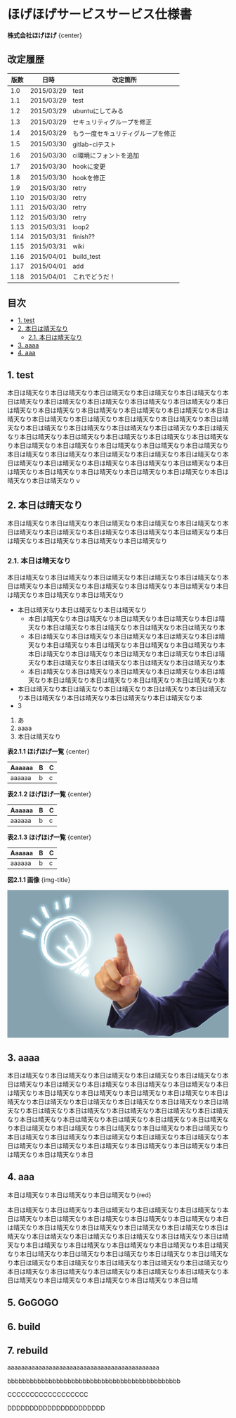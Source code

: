 ﻿# ほげほげサービスサービス仕様書

**株式会社ほげほげ** {center}


## 改定履歴

|版数    |日時    |改定箇所   |
|--------|--------|-----------|
|1.0|2015/03/29|test|
|1.1|2015/03/29|test|
|1.2|2015/03/29|ubuntuにしてみる|
|1.3|2015/03/29|セキュリティグループを修正|
|1.4|2015/03/29|もう一度セキュリティグループを修正|
|1.5|2015/03/30|gitlab-ciテスト|
|1.6|2015/03/30|ci環境にフォントを追加|
|1.7|2015/03/30|hookに変更|
|1.8|2015/03/30|hookを修正|
|1.9|2015/03/30|retry|
|1.10|2015/03/30|retry|
|1.11|2015/03/30|retry|
|1.12|2015/03/30|retry|
|1.13|2015/03/31|loop2|
|1.14|2015/03/31|finish??|
|1.15|2015/03/31|wiki|
|1.16|2015/04/01|build_test|
|1.17|2015/04/01|add|
|1.18|2015/04/01|これでどうだ！|

## 目次

<!-- START doctoc generated TOC please keep comment here to allow auto update -->
<!-- DON'T EDIT THIS SECTION, INSTEAD RE-RUN doctoc TO UPDATE -->
 

- [1. test](#1-test)
- [2. 本日は晴天なり](#2-本日は晴天なり)
  - [2.1. 本日は晴天なり](#21-本日は晴天なり)
- [3. aaaa](#3-aaaa)
- [4. aaa](#4-aaa)

<!-- END doctoc generated TOC please keep comment here to allow auto update -->

## 1. test


本日は晴天なり本日は晴天なり本日は晴天なり本日は晴天なり本日は晴天なり本日は晴天なり本日は晴天なり本日は晴天なり本日は晴天なり本日は晴天なり本日は晴天なり本日は晴天なり本日は晴天なり本日は晴天なり本日は晴天なり本日は晴天なり本日は晴天なり本日は晴天なり本日は晴天なり本日は晴天なり本日は晴天なり本日は晴天なり本日は晴天なり本日は晴天なり本日は晴天なり本日は晴天なり本日は晴天なり本日は晴天なり本日は晴天なり本日は晴天なり本日は晴天なり本日は晴天なり本日は晴天なり本日は晴天なり本日は晴天なり本日は晴天なり本日は晴天なり本日は晴天なり本日は晴天なり本日は晴天なり本日は晴天なり本日は晴天なり本日は晴天なり本日は晴天なり本日は晴天なり本日は晴天なり本日は晴天なり本日は晴天なり本日は晴天なり本日は晴天なり本日は晴天なり本日は晴天なり本日は晴天なりｖ


## 2. 本日は晴天なり

本日は晴天なり本日は晴天なり本日は晴天なり本日は晴天なり本日は晴天なり本日は晴天なり本日は晴天なり本日は晴天なり本日は晴天なり本日は晴天なり本日は晴天なり本日は晴天なり本日は晴天なり本日は晴天なり

### 2.1. 本日は晴天なり

本日は晴天なり本日は晴天なり本日は晴天なり本日は晴天なり本日は晴天なり本日は晴天なり本日は晴天なり本日は晴天なり本日は晴天なり本日は晴天なり本日は晴天なり本日は晴天なり本日は晴天なり

 - 本日は晴天なり本日は晴天なり本日は晴天なり
   - 本日は晴天なり本日は晴天なり本日は晴天なり本日は晴天なり本日は晴天なり本日は晴天なり本日は晴天なり本日は晴天なり本日は晴天なり本
   - 本日は晴天なり本日は晴天なり本日は晴天なり本日は晴天なり本日は晴天なり本日は晴天なり本日は晴天なり本日は晴天なり本日は晴天なり本本日は晴天なり本日は晴天なり本日は晴天なり本日は晴天なり本日は晴天なり本日は晴天なり本日は晴天なり本日は晴天なり本日は晴天なり本
   - 本日は晴天なり本日は晴天なり本日は晴天なり本日は晴天なり本日は晴天なり本日は晴天なり本日は晴天なり本日は晴天なり本日は晴天なり本
 - 本日は晴天なり本日は晴天なり本日は晴天なり本日は晴天なり本日は晴天なり本日は晴天なり本日は晴天なり本日は晴天なり本日は晴天なり本
 - 3


 1. あ
 2. aaaa
 3. 本日は晴天なり

**表2.1.1 ほげほげ一覧** {center}

|Aaaaaa|B|C|
|------|-|-|
|aaaaaa|b|c|

**表2.1.2 ほげほげ一覧** {center}

<div class="table-75">

|Aaaaaa|B|C|
|------|-|-|
|aaaaaa|b|c|

</div>

**表2.1.3 ほげほげ一覧** {center}

<div class="table-50">

|Aaaaaa|B|C|
|------|-|-|
|aaaaaa|b|c|

</div>


**図2.1.1 画像** {img-title}

![image](./image/d0749a71d946d1f81ff6b7f5367bf999_s.jpg)


## 3. aaaa

本日は晴天なり本日は晴天なり本日は晴天なり本日は晴天なり本日は晴天なり本日は晴天なり本日は晴天なり本日は晴天なり本日は晴天なり本日は晴天なり本日は晴天なり本日は晴天なり本日は晴天なり本日は晴天なり本日は晴天なり本日は晴天なり本日は晴天なり本日は晴天なり本日は晴天なり本日は晴天なり本日は晴天なり本日は晴天なり本日は晴天なり本日は晴天なり本日は晴天なり本日は晴天なり本日は晴天なり本日は晴天なり本日は晴天なり本日は晴天なり本日は晴天なり本日は晴天なり本日は晴天なり本日は晴天なり本日は晴天なり本日は晴天なり本日は晴天なり本日は晴天なり本日は晴天なり本日は晴天なり本日は晴天なり本日は晴天なり本日は晴天なり本日は晴天なり本日は晴天なり本日は晴天なり本日は晴天なり本日は晴天なり本日

## 4. aaa


本日は晴天なり本日は晴天なり本日は晴天なり{red}

本日は晴天なり本日は晴天なり本日は晴天なり本日は晴天なり本日は晴天なり本日は晴天なり本日は晴天なり本日は晴天なり本日は晴天なり本日は晴天なり本日は晴天なり本日は晴天なり本日は晴天なり本日は晴天なり本日は晴天なり本日は晴天なり本日は晴天なり本日は晴天なり本日は晴天なり本日は晴天なり本日は晴天なり本日は晴天なり本日は晴天なり本日は晴天なり本日は晴天なり本日は晴天なり本日は晴天なり本日は晴天なり本日は晴天なり本日は晴天なり本日は晴天なり本日は晴天なり本日は晴天なり本日は晴天なり本日は晴天なり本日は晴天なり本日は晴天なり本日は晴天なり本日は晴天なり本日は晴天なり本日は晴天なり本日は晴天なり本日は晴天なり本日は晴天なり本日は晴天なり本日は晴

## 5. GoGOGO

## 6. build

## 7. rebuild

aaaaaaaaaaaaaaaaaaaaaaaaaaaaaaaaaaaaaaaaaaaa

bbbbbbbbbbbbbbbbbbbbbbbbbbbbbbbbbbbbbbbbbbbbbb

CCCCCCCCCCCCCCCCCC

DDDDDDDDDDDDDDDDDDDDDD